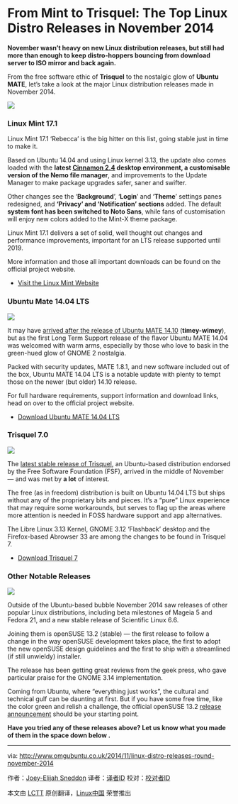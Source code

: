 From Mint to Trisquel: The Top Linux Distro Releases in November 2014
================================================================================
**November wasn’t heavy on new Linux distribution releases, but still had more than enough to keep distro-hoppers bouncing from download server to ISO mirror and back again.**

From the free software ethic of **Trisquel** to the nostalgic glow of **Ubuntu MATE**, let’s take a look at the major Linux distribution releases made in November 2014.

![](http://www.omgubuntu.co.uk/wp-content/uploads/2014/11/linux-mint-17.jpg)

### Linux Mint 17.1 ###

Linux Mint 17.1 ‘Rebecca’ is the big hitter on this list, going stable just in time to make it.

Based on Ubuntu 14.04 and using Linux kernel 3.13, the update also comes loaded with the **latest [Cinnamon 2.4][1] desktop environment, a customisable version of the Nemo file manager**, and improvements to the Update Manager to make package upgrades safer, saner and swifter.

Other changes see the ‘**Background**’, ‘**Login**’ and ‘**Theme**’ settings panes redesigned, and **‘Privacy’ and ‘Notification’ sections** added. The default **system font has been switched to Noto Sans**, while fans of customisation will enjoy new colors added to the Mint-X theme package.

Linux Mint 17.1 delivers a set of solid, well thought out changes and performance improvements, important for an LTS release supported until 2019.

More information and those all important downloads can be found on the official project website.

- [Visit the Linux Mint Website][2]

### Ubuntu Mate 14.04 LTS ###

![](http://www.omgubuntu.co.uk/wp-content/uploads/2014/11/ubuntu-mate-lts.jpg)

It may have [arrived after the release of Ubuntu MATE 14.10][3] (**timey-wimey**), but as the first Long Term Support release of the flavor Ubuntu MATE 14.04 was welcomed with warm arms, especially by those who love to bask in the green-hued glow of GNOME 2 nostalgia.

Packed with security updates, MATE 1.8.1, and new software included out of the box, Ubuntu MATE 14.04 LTS is a notable update with plenty to tempt those on the newer (but older) 14.10 release.

For full hardware requirements, support information and download links, head on over to the official project website.

- [Download Ubuntu MATE 14.04 LTS][4]

### Trisquel 7.0 ###

![](http://www.omgubuntu.co.uk/wp-content/uploads/2014/11/trisquel-7-300x224.jpg)

The [latest stable release of Trisquel][5], an Ubuntu-based distribution endorsed by the Free Software Foundation (FSF), arrived in the middle of November — and was met by **a lot** of interest.

The free (as in freedom) distribution is built on Ubuntu 14.04 LTS but ships without any of the proprietary bits and pieces. It’s a “pure” Linux experience that may require some workarounds, but serves to flag up the areas where more attention is needed in FOSS hardware support and app alternatives.

The Libre Linux 3.13 Kernel, GNOME 3.12 ‘Flashback’ desktop and the Firefox-based Abrowser 33 are among the changes to be found in Trisquel 7.

- [Download Trisquel 7][6]

### Other Notable Releases ###

![](http://www.omgubuntu.co.uk/wp-content/uploads/2014/11/opensuse-desktop-kde.jpg)

Outside of the Ubuntu-based bubble November 2014 saw releases of other popular Linux distributions, including beta milestones of Mageia 5 and Fedora 21, and a new stable release of Scientific Linux 6.6.

Joining them is openSUSE 13.2 (stable) — the first release to follow a change in the way openSUSE development takes place, the first to adopt the new openSUSE design guidelines and the first to ship with a streamlined (if still unwieldy) installer.

The release has been getting great reviews from the geek press, who gave particular praise for the GNOME 3.14 implementation.

Coming from Ubuntu, where “everything just works”, the cultural and technical gulf can be daunting at first. But if you have some free time, like the color green and relish a challenge, the official openSUSE 13.2 [release announcement][7] should be your starting point.

**Have you tried any of these releases above? Let us know what you made of them in the space down below .**

--------------------------------------------------------------------------------

via: http://www.omgubuntu.co.uk/2014/11/linux-distro-releases-round-november-2014

作者：[Joey-Elijah Sneddon][a]
译者：[译者ID](https://github.com/译者ID)
校对：[校对者ID](https://github.com/校对者ID)

本文由 [LCTT](https://github.com/LCTT/TranslateProject) 原创翻译，[Linux中国](http://linux.cn/) 荣誉推出

[a]:https://plus.google.com/117485690627814051450/?rel=author
[1]:http://www.omgubuntu.co.uk/2014/11/install-cinnamon-2-4-ubuntu-14-04-lts
[2]:http://www.linuxmint.com/download.php
[3]:http://www.omgubuntu.co.uk/2014/11/ubuntu-mate-14-04-download-released
[4]:https://ubuntu-mate.org/longterm/
[5]:http://www.omgubuntu.co.uk/2014/11/download-trisquel-7-0-kernel-3-13
[6]:https://trisquel.info/en/download
[7]:https://news.opensuse.org/2014/11/04/opensuse-13-2-green-light-to-freedom/